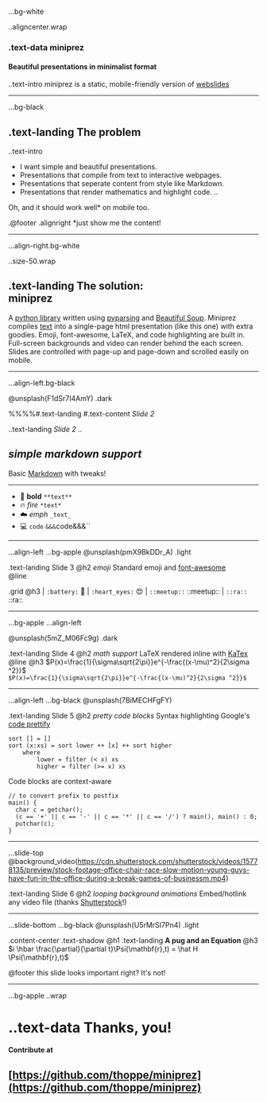 ...bg-white

..aligncenter.wrap

### .text-data **miniprez** 
#### Beautiful presentations in minimalist format

..text-intro miniprez is a static, mobile-friendly version of [webslides](https://github.com/jlantunez/webslides)

-----

...bg-black 

## .text-landing The problem

..text-intro
+ I want simple and beautiful presentations.
+ Presentations that compile from text to interactive webpages.
+ Presentations that seperate content from style like Markdown. 
+ Presentations that render mathematics and highlight code.
..

Oh, and it should work well* on mobile too.

.@footer
.alignright *just show me the content!

--------
...align-right.bg-white 

..size-50.wrap

## .text-landing The solution: <br> miniprez 

A [python library](https://github.com/thoppe/miniprez) written using
[pyparsing](http://pyparsing.wikispaces.com/) and
[Beautiful Soup](https://www.crummy.com/software/BeautifulSoup/bs4/doc/).
Miniprez compiles [text](tutorial.md) into a single-page html presentation
 (like this one) with extra goodies. Emoji, font-awesome, LaTeX, and code
 highlighting are built in. Full-screen backgrounds and video can render behind
 the each screen. Slides are controlled with page-up and page-down and scrolled
easily on mobile.

--------

...align-left.bg-black

@unsplash(F1dSr7I4AmY) .dark

%%%%#.text-landing #.text-content _Slide 2_

..text-landing
_Slide 2_
..

## _simple markdown support_
Basic [Markdown](https://daringfireball.net/projects/markdown/syntax) with tweaks!

<hr>


+ :muscle: **bold** `**text**`
+ :fire: *fire* `*text*`
+ :cloud: _emph_ `_text_`
+ :computer: `code` `&&&`code&&&``


-----
...align-left ...bg-apple
@unsplash(pmX9BkDDr_A) .light

.text-landing Slide 3
@h2 _emoji_
Standard emoji and [font-awesome](http://fontawesome.io/)  
@line

.grid @h3
  | `:battery:` :battery:
  | `:heart_eyes:` :heart_eyes:
  | `::meetup::` ::meetup::
  | `::ra::` ::ra:: 

-----
...bg-apple ...align-left

@unsplash(5mZ_M06Fc9g) .dark

.text-landing Slide 4
@h2 _math support_
LaTeX rendered inline with [KaTex](https://github.com/Khan/KaTeX)  
@line
@h3 $P(x)=\frac{1}{\sigma\sqrt{2\pi}}e^{-\frac{(x-\mu)^2}{2\sigma ^2}}$
<br>
`$P(x)=\frac{1}{\sigma\sqrt{2\pi}}e^{-\frac{(x-\mu)^2}{2\sigma ^2}}$`

-----
...align-left ...bg-black
@unsplash(7BiMECHFgFY)

.text-landing Slide 5
@h2 _pretty code blocks_
Syntax highlighting Google's [code prettify](https://github.com/google/code-prettify)  

```
sort [] = []
sort (x:xs) = sort lower ++ [x] ++ sort higher
    where
        lower = filter (< x) xs
        higher = filter (>= x) xs
```
Code blocks are context-aware
```
// to convert prefix to postfix
main() {
  char c = getchar();
  (c == '+' || c == '-' || c == '*' || c == '/') ? main(), main() : 0;
  putchar(c);
} 
```

------
...slide-top
@background_video(https://cdn.shutterstock.com/shutterstock/videos/15778135/preview/stock-footage-office-chair-race-slow-motion-young-guys-have-fun-in-the-office-during-a-break-games-of-businessm.mp4)

.text-landing Slide 6
@h2 _looping background animations_
Embed/hotlink any video file (thanks [Shutterstock](https://www.shutterstock.com/)!)

-----
...slide-bottom ...bg-black
@unsplash(U5rMrSI7Pn4) .light

.content-center .text-shadow 
  @h1 .text-landing **A pug and an Equation**
  @h3 $i \hbar \frac{\partial}{\partial t}\Psi(\mathbf{r},t) = \hat H \Psi(\mathbf{r},t)$
  
@footer this slide looks important right? It's not!

------

...bg-apple
..wrap

# ..text-data Thanks, you!
#### Contribute at
## [https://github.com/thoppe/miniprez](https://github.com/thoppe/miniprez)


